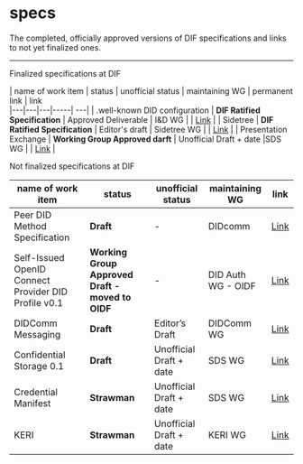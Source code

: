 # specs
The completed, officially approved versions of DIF specifications and links to not yet finalized ones. 


---
Finalized specifications at DIF

| name of work item  | status  | unofficial status  | maintaining WG  | permanent link | link  
|---|---|---|-----| ---| 
| .well-known DID configuration  | __DIF Ratified Specification__ | Approved Deliverable  | I&D WG  | | [Link](https://identity.foundation/specs/did-configuration/) |
| Sidetree    | __DIF Ratified Specification__   | Editor's draft   | Sidetree WG | | [Link](https://identity.foundation/sidetree/spec/) |
| Presentation Exchange | __Working Group Approved darft__ |  Unofficial Draft + date |SDS WG | | [Link](https://github.com/decentralized-identity/presentation-exchange) |



Not finalized specifications at DIF


| name of work item  | status  | unofficial status  | maintaining WG  | link |
|---|---|---|-----| ---| 
| Peer DID Method Specification  | __Draft__ | -  | DIDcomm  | [Link](https://identity.foundation/peer-did-method-spec/) |
| Self-Issued OpenID Connect Provider DID Profile v0.1  | __Working Group Approved Draft - moved to OIDF__  |  -  | DID Auth WG - OIDF  | [Link](https://identity.foundation/did-siop/) |
| DIDComm Messaging  | __Draft__  | Editor’s Draft   | DIDComm WG | [Link](https://identity.foundation/didcomm-messaging/spec/) |
| Confidential Storage 0.1 | __Draft__ |  Unofficial Draft + date |SDS WG | [Link](https://identity.foundation/confidential-storage/) |
| Credential Manifest | __Strawman__ |  Unofficial Draft + date | SDS WG | [Link](https://github.com/decentralized-identity/credential-manifest/) |
| KERI | __Strawman__ |  Unofficial Draft + date | KERI WG | [Link](https://github.com/decentralized-identity/keri) |

